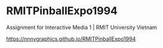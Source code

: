 # RMITPinballExpo1994
Assignment for Interactive Media 1 | RMIT University Vietnam

https://nnnvgraphics.github.io/RMITPinballExpo1994
